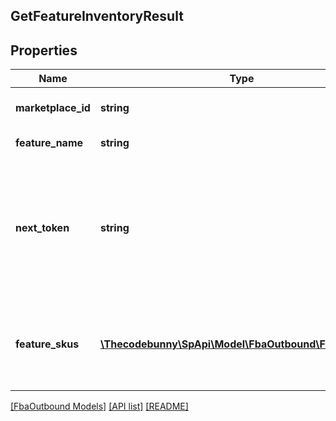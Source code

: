 ## GetFeatureInventoryResult

## Properties

Name | Type | Description | Notes
------------ | ------------- | ------------- | -------------
**marketplace_id** | **string** | The requested marketplace. |
**feature_name** | **string** | The name of the feature. |
**next_token** | **string** | When present and not empty, pass this string token in the next request to return the next response page. | [optional]
**feature_skus** | [**\Thecodebunny\SpApi\Model\FbaOutbound\FeatureSku[]**](FeatureSku.md) | An array of SKUs eligible for this feature and the quantity available. | [optional]

[[FbaOutbound Models]](../) [[API list]](../../Api) [[README]](../../../README.md)
